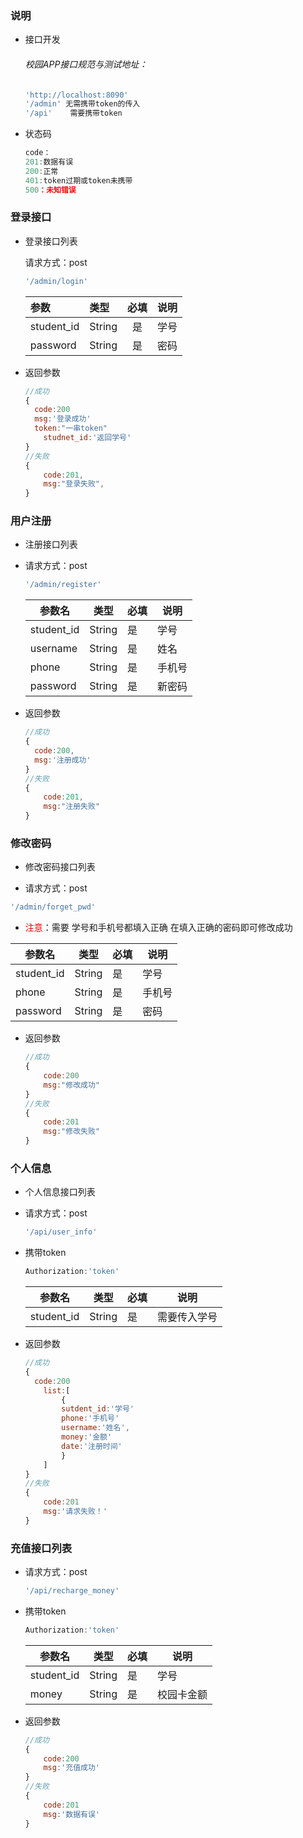 ### 说明

 - 接口开发

   ###### 校园APP接口规范与测试地址：

   ```javascript
   'http://localhost:8090'
   '/admin' 无需携带token的传入
   '/api'    需要携带token
   ```

- 状态码

  ```javascript
  code：
  201:数据有误
  200:正常
  401:token过期或token未携带
  500：未知错误
  ```

  



### 登录接口

- 登录接口列表

  请求方式：post

  ```javascript
  '/admin/login'
  ```

  | 参数       | 类型   | 必填 | 说明 |
  | :--------- | :----- | :--: | ---- |
  | student_id | String |  是  | 学号 |
  | password   | String |  是  | 密码 |

- 返回参数

  ```javascript
  //成功
  {
  	code:200
  	msg:'登录成功'
  	token:"一串token"
      studnet_id:'返回学号'
  }
  //失败
  {
      code:201,
      msg:"登录失败",
  }
  ```





### 用户注册

- 注册接口列表

- 请求方式：post

  ```javascript
  '/admin/register'
  ```

  | 参数名     | 类型   | 必填 | 说明   |
  | ---------- | ------ | ---- | ------ |
  | student_id | String | 是   | 学号   |
  | username   | String | 是   | 姓名   |
  | phone      | String | 是   | 手机号 |
  | password   | String | 是   | 新密码 |

- 返回参数

  ```javascript
  //成功
  {
  	code:200,
  	msg:'注册成功'
  }
  //失败
  {
      code:201,
      msg:"注册失败"
  }
  ```

  



### 修改密码

-  修改密码接口列表

-  请求方式：post

  ```javascript
  '/admin/forget_pwd'
  ```

  - <font color="red">注意</font>：需要 学号和手机号都填入正确 在填入正确的密码即可修改成功

  | 参数名     | 类型   | 必填 | 说明   |
  | ---------- | ------ | ---- | ------ |
  | student_id | String | 是   | 学号   |
  | phone      | String | 是   | 手机号 |
  | password   | String | 是   | 密码   |

- 返回参数

  ```javascript
  //成功
  {
      code:200
      msg:"修改成功"
  }
  //失败
  {
      code:201
      msg:"修改失败"
  }
  ```

  



### 个人信息

- 个人信息接口列表

- 请求方式：post

  ```javascript
  '/api/user_info'
  ```

- 携带token

  ```javascript
  Authorization:'token'
  ```

  | 参数名     | 类型   | 必填 | 说明         |
  | ---------- | ------ | ---- | ------------ |
  | student_id | String | 是   | 需要传入学号 |

- 返回参数

  ```javascript
  //成功
  {
  	code:200
      list:[
          {
          sutdent_id:'学号'
          phone:'手机号'
          username:'姓名',
          money:'金额'
          date:'注册时间'
          }
      ]
  }
  //失败
  {
      code:201
      msg:'请求失败！'
  }
  ```
  
  

### 充值接口列表

- 请求方式：post

  ```javascript
  '/api/recharge_money'
  ```

- 携带token

  ```javascript
  Authorization:'token'
  ```

  | 参数名     | 类型   | 必填 | 说明       |
  | ---------- | ------ | ---- | ---------- |
  | student_id | String | 是   | 学号       |
  | money      | String | 是   | 校园卡金额 |

- 返回参数

  ```javascript
  //成功
  {
      code:200
      msg:'充值成功'
  }
  //失败
  {
      code:201
      msg:'数据有误'
  }
  ```

  

